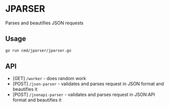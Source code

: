 # JPARSER

Parses and beautifies JSON requests

## Usage

```bash
go run cmd/jparser/jparser.go
```

## API

- [GET] `/worker` - does random work
- [POST] `/json-parser` - validates and parses request in JSON format and beautifies it
- [POST] `/jsonapi-parser` - validates and parses request in JSON:API format and beautifies it
